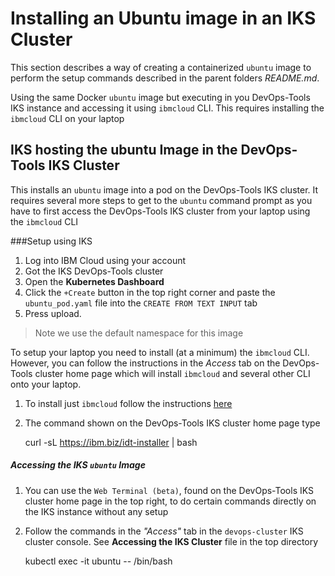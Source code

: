 # Installing an Ubuntu image in an IKS Cluster 
This section describes a way of creating a containerized `ubuntu` image to perform the setup commands described in the parent folders _README.md_.


 Using the same Docker `ubuntu` image but executing in you DevOps-Tools IKS instance and accessing it using `ibmcloud` CLI. This requires installing the `ibmcloud` CLI on your laptop

## IKS hosting the ubuntu Image in the DevOps-Tools IKS Cluster
This installs an `ubuntu` image into a pod on the DevOps-Tools IKS cluster. It requires several more steps to get to the `ubuntu` command prompt as you have to first access the DevOps-Tools IKS cluster from your laptop using the `ibmcloud` CLI

###Setup using IKS

1. Log into IBM Cloud using your account
2. Got the IKS DevOps-Tools cluster
3. Open the **Kubernetes Dashboard**
4. Click the `+Create` button in the top right corner and paste the `ubuntu_pod.yaml` file into the `CREATE FROM TEXT INPUT` tab
5. Press upload.

> Note we use the default namespace for this image

To setup your laptop you need to install (at a minimum) the `ibmcloud` CLI. However, you can follow the instructions in the _Access_ tab on the DevOps-Tools cluster home page which will install `ibmcloud` and several other CLI onto your laptop.

1. To install just `ibmcloud` follow the instructions [here](https://cloud.ibm.com/docs/cli?topic=cloud-cli-ibmcloud-cli)
2. The command shown on the DevOps-Tools IKS cluster home page type
	
	curl -sL https://ibm.biz/idt-installer | bash

##### Accessing the IKS `ubuntu` Image
1. You can use the `Web Terminal (beta)`, found on the DevOps-Tools IKS cluster home page in the top right, to do certain commands directly on the IKS instance without any setup
2. Follow the commands in the _"Access"_ tab in the `devops-cluster` IKS cluster console. See **Accessing the IKS Cluster** file in the top directory

	kubectl exec -it ubuntu -- /bin/bash
